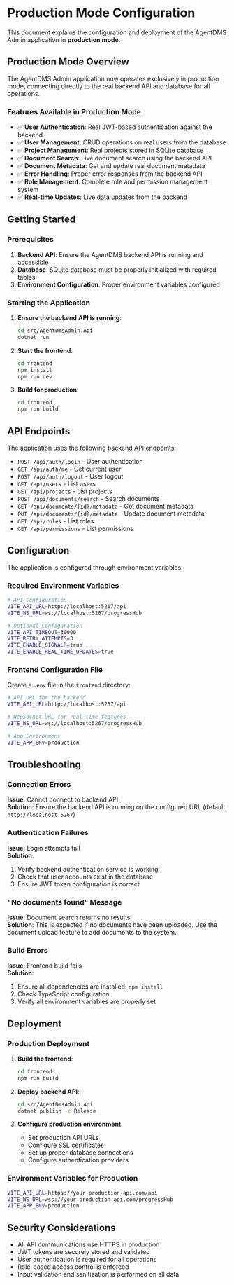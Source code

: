 # Production Mode Configuration

This document explains the configuration and deployment of the AgentDMS Admin application in **production mode**.

## Production Mode Overview

The AgentDMS Admin application now operates exclusively in production mode, connecting directly to the real backend API and database for all operations.

### Features Available in Production Mode

- ✅ **User Authentication**: Real JWT-based authentication against the backend
- ✅ **User Management**: CRUD operations on real users from the database
- ✅ **Project Management**: Real projects stored in SQLite database
- ✅ **Document Search**: Live document search using the backend API
- ✅ **Document Metadata**: Get and update real document metadata
- ✅ **Error Handling**: Proper error responses from the backend API
- ✅ **Role Management**: Complete role and permission management system
- ✅ **Real-time Updates**: Live data updates from the backend

## Getting Started

### Prerequisites

1. **Backend API**: Ensure the AgentDMS backend API is running and accessible
2. **Database**: SQLite database must be properly initialized with required tables
3. **Environment Configuration**: Proper environment variables configured

### Starting the Application

1. **Ensure the backend API is running**:
   ```bash
   cd src/AgentDmsAdmin.Api
   dotnet run
   ```

2. **Start the frontend**:
   ```bash
   cd frontend
   npm install
   npm run dev
   ```

3. **Build for production**:
   ```bash
   cd frontend
   npm run build
   ```

## API Endpoints

The application uses the following backend API endpoints:

- `POST /api/auth/login` - User authentication
- `GET /api/auth/me` - Get current user
- `POST /api/auth/logout` - User logout
- `GET /api/users` - List users
- `GET /api/projects` - List projects
- `POST /api/documents/search` - Search documents
- `GET /api/documents/{id}/metadata` - Get document metadata
- `PUT /api/documents/{id}/metadata` - Update document metadata
- `GET /api/roles` - List roles
- `GET /api/permissions` - List permissions

## Configuration

The application is configured through environment variables:

### Required Environment Variables

```bash
# API Configuration
VITE_API_URL=http://localhost:5267/api
VITE_WS_URL=ws://localhost:5267/progressHub

# Optional Configuration
VITE_API_TIMEOUT=30000
VITE_RETRY_ATTEMPTS=3
VITE_ENABLE_SIGNALR=true
VITE_ENABLE_REAL_TIME_UPDATES=true
```

### Frontend Configuration File

Create a `.env` file in the `frontend` directory:

```bash
# API URL for the backend
VITE_API_URL=http://localhost:5267/api

# WebSocket URL for real-time features
VITE_WS_URL=ws://localhost:5267/progressHub

# App Environment
VITE_APP_ENV=production
```

## Troubleshooting

### Connection Errors

**Issue**: Cannot connect to backend API  
**Solution**: Ensure the backend API is running on the configured URL (default: `http://localhost:5267`)

### Authentication Failures

**Issue**: Login attempts fail  
**Solution**: 
1. Verify backend authentication service is working
2. Check that user accounts exist in the database
3. Ensure JWT token configuration is correct

### "No documents found" Message

**Issue**: Document search returns no results  
**Solution**: This is expected if no documents have been uploaded. Use the document upload feature to add documents to the system.

### Build Errors

**Issue**: Frontend build fails  
**Solution**: 
1. Ensure all dependencies are installed: `npm install`
2. Check TypeScript configuration
3. Verify all environment variables are properly set

## Deployment

### Production Deployment

1. **Build the frontend**:
   ```bash
   cd frontend
   npm run build
   ```

2. **Deploy backend API**:
   ```bash
   cd src/AgentDmsAdmin.Api
   dotnet publish -c Release
   ```

3. **Configure production environment**:
   - Set production API URLs
   - Configure SSL certificates
   - Set up proper database connections
   - Configure authentication providers

### Environment Variables for Production

```bash
VITE_API_URL=https://your-production-api.com/api
VITE_WS_URL=wss://your-production-api.com/progressHub
VITE_APP_ENV=production
```

## Security Considerations

- All API communications use HTTPS in production
- JWT tokens are securely stored and validated
- User authentication is required for all operations
- Role-based access control is enforced
- Input validation and sanitization is performed on all data